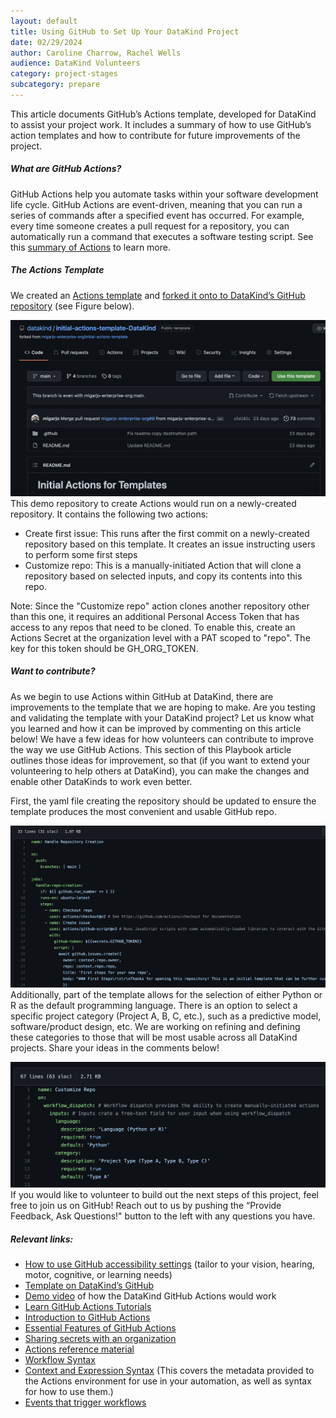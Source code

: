 ```yaml
---
layout: default
title: Using GitHub to Set Up Your DataKind Project
date: 02/29/2024
author: Caroline Charrow, Rachel Wells
audience: DataKind Volunteers
category: project-stages
subcategory: prepare
---
```


This article documents GitHub’s Actions template, developed for DataKind to assist your project work. It includes a summary of how to use GitHub’s action templates and how to contribute for future improvements of the project. 


##### What are GitHub Actions?


GitHub Actions help you automate tasks within your software development life cycle. GitHub Actions are event\-driven, meaning that you can run a series of commands after a specified event has occurred. For example, every time someone creates a pull request for a repository, you can automatically run a command that executes a software testing script. See this [summary of Actions](https://docs.github.com/en/actions/learn-github-actions/understanding-github-actions) to learn more.


##### The Actions Template


We created an [Actions template](https://github.com/migarjo-enterprise-org/initial-actions-template/blob/main/README.md) and [forked it onto to DataKind’s GitHub repository](https://github.com/datakind/initial-actions-template-DataKind) (see Figure below). 


![Template view on DataKind GitHub workspace](assets/img/action_template.png)
This demo repository to create Actions would run on a newly\-created repository. It contains the following two actions:


* Create first issue: This runs after the first commit on a newly\-created repository based on this template. It creates an issue instructing users to perform some first steps
* Customize repo: This is a manually\-initiated Action that will clone a repository based on selected inputs, and copy its contents into this repo.


Note: Since the "Customize repo" action clones another repository other than this one, it requires an additional Personal Access Token that has access to any repos that need to be cloned. To enable this, create an Actions Secret at the organization level with a PAT scoped to "repo". The key for this token should be GH\_ORG\_TOKEN.


##### Want to contribute?


As we begin to use Actions within GitHub at DataKind, there are improvements to the template that we are hoping to make. Are you testing and validating the template with your DataKind project? Let us know what you learned and how it can be improved by commenting on this article below! We have a few ideas for how volunteers can contribute to improve the way we use GitHub Actions. This section of this Playbook article outlines those ideas for improvement, so that (if you want to extend your volunteering to help others at DataKind), you can make the changes and enable other DataKinds to work even better. 


First, the yaml file creating the repository should be updated to ensure the template produces the most convenient and usable GitHub repo. 


![Template view on DataKind GitHub workspace](assets/img/yaml_file_1.png)
Additionally, part of the template allows for the selection of either Python or R as the default programming language. There is an option to select a specific project category (Project A, B, C, etc.), such as a predictive model, software/product design, etc. We are working on refining and defining these categories to those that will be most usable across all DataKind projects. Share your ideas in the comments below!


![Template view on DataKind GitHub workspace](assets/img/yaml_file_2.png)
If you would like to volunteer to build out the next steps of this project, feel free to join us on GitHub! Reach out to us by pushing the “Provide Feedback, Ask Questions!" button to the left with any questions you have.


##### Relevant links:


* [How to use GitHub accessibility settings](https://docs.github.com/en/account-and-profile/setting-up-and-managing-your-personal-account-on-github/managing-user-account-settings/managing-accessibility-settings) (tailor to your vision, hearing, motor, cognitive, or learning needs)
* [Template on DataKind’s GitHub](https://github.com/datakind/initial-actions-template-DataKind)
* [Demo video](https://drive.google.com/file/d/18a0KrAbRBzQyt6phHadjRqXPuPRk-q43/view?pli=1) of how the DataKind GitHub Actions would work
* [Learn GitHub Actions Tutorials](https://docs.github.com/en/actions/learn-github-actions)
* [Introduction to GitHub Actions](https://docs.github.com/en/actions/learn-github-actions/understanding-github-actions)
* [Essential Features of GitHub Actions](https://docs.github.com/en/actions/learn-github-actions/essential-features-of-github-actions)
* [Sharing secrets with an organization](https://docs.github.com/en/actions/using-workflows/sharing-workflows-secrets-and-runners-with-your-organization#sharing-secrets-within-an-organization)
* [Actions reference material](https://docs.github.com/en/actions)
* [Workflow Syntax](https://docs.github.com/en/actions/using-workflows/workflow-syntax-for-github-actions)
* [Context and Expression Syntax](https://docs.github.com/en/actions/learn-github-actions/contexts) (This covers the metadata provided to the Actions environment for use in your automation, as well as syntax for how to use them.)
* [Events that trigger workflows](https://docs.github.com/en/actions/using-workflows/events-that-trigger-workflows)